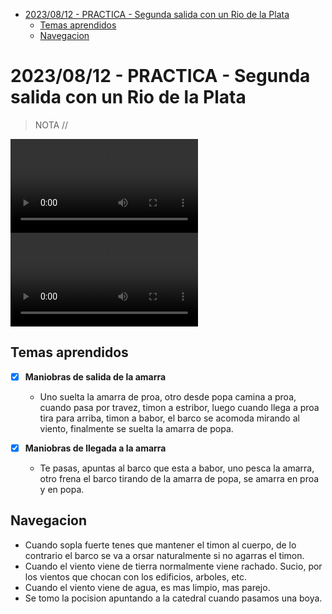 - [2023/08/12 - PRACTICA - Segunda salida con un Rio de la Plata](#20230812---practica---segunda-salida-con-un-rio-de-la-plata)
  - [Temas aprendidos](#temas-aprendidos)
  - [Navegacion](#navegacion)


# 2023/08/12 - PRACTICA - Segunda salida con un Rio de la Plata

> NOTA // 
>


<video controls>
  <source src="1.mov" type="video/quicktime">
</video>


<video controls>
  <source src="2.mov" type="video/quicktime">
</video>

## Temas aprendidos

- [x] **Maniobras de salida de la amarra**
  - Uno suelta la amarra de proa, otro desde popa camina a proa, cuando pasa por travez, timon a estribor, luego cuando llega a proa tira para arriba, timon a babor, el barco se acomoda mirando al viento, finalmente se suelta la amarra de popa.
  
- [x] **Maniobras de llegada a la amarra**
  - Te pasas, apuntas al barco que esta a babor, uno pesca la amarra, otro frena el barco tirando de la amarra de popa, se amarra en proa y en popa.

## Navegacion

- Cuando sopla fuerte tenes que mantener el timon al cuerpo, de lo contrario el barco se va a orsar naturalmente si no agarras el timon.
- Cuando el viento viene de tierra normalmente viene rachado. Sucio, por los vientos que chocan con los edificios, arboles, etc.
- Cuando el viento viene de agua, es mas limpio, mas parejo.
- Se tomo la pocision apuntando a la catedral cuando pasamos una boya.